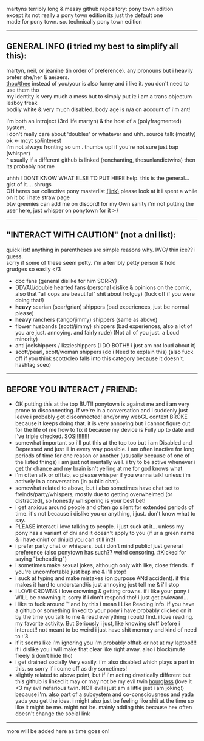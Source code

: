 martyns terribly long & messy github repository: pony town edition <br>
except its not really a pony town edition its just the default one <br>
made for pony town. so. technically pony town edition
***
## GENERAL INFO (i tried my best to simplify all this):
martyn, neil, or jeanine (in order of preference). any pronouns but i heavily prefer she/her & ae/aers. <br>
[thou/thee](https://pronouny.xyz/pronouns/601da3941d17f10013457879) instead of you/your is also funny and i like it. you don't need to use them tho <br>
my identity is very much a mess but to simply put it: i am a trans objectum lesboy freak <br>
bodily white & very much disabled. body age is n/a on account of i'm ant!

i'm both an introject (3rd life martyn) & the host of a (polyfragmented) system. <br>
i don't really care about 'doubles' or whatever and uhh. source talk (mostly) ok <- mcyt sp/interest <br>
i'm not always fronting so um . thumbs up! if you're not sure just bap (whisper) <br>
^ usually if a different github is linked (renchanting, thesunlandictwins) then its probably not me

uhhh I DONT KNOW WHAT ELSE TO PUT HERE help. this is the general... gist of it.... shrugs <br>
OH heres our collective pony masterlist [(link)](https://birdwatching.straw.page/) please look at it i spent a while on it bc i hate straw page <br>
btw greenies can add me on discord! for my Own sanity i'm not putting the user here, just whisper on ponytown for it :-)
***
## "INTERACT WITH CAUTION" (not a dni list):
quick list! anything in parentheses are simple reasons why. IWC/ thin ice?? i guess. <br>
sorry if some of these seem petty. i'm a terribly petty person & hold grudges so easily </3
- doc fans (general dislike for him SORRY)
- DDVAU/double hearted fans (personal dislike & opinions on the comic, also that "all cops are beautiful" shit about hotguy) (fuck off if you were doing that!)
-  **heavy** scarian (scar/grian) shippers (bad experiences, just be normal please)
-  **heavy** ranchers (tango/jimmy) shippers (same as above)
-  flower husbands (scott/jimmy) shippers (bad experiences, also a lot of you are just. annoying. and fairly rude) (Not all of you just. a Loud minority)
-  anti joelshippers / lizzieshippers (I DO BOTH!! i just am not loud about it)
-  scott/pearl, scott/woman shippers (do i Need to explain this) (also fuck off if you think scott/cleo falls into this category because it doesn't. hashtag sceo)
***
## BEFORE YOU INTERACT / FRIEND:
- OK putting this at the top BUT!! ponytown is against me and i am very prone to disconnecting. if we're in a conversation and i suddenly just leave i probably got disconnected! and/or my webGL context BROKE because it keeps doing that. it is very annoying but i cannot figure out for the life of me how to fix it because my device is Fully up to date and i've triple checked. SOS!!!!!!!!!
- somewhat important so i'll put this at the top too but i am Disabled and Depressed and just ill in every way possible. i am often inactive for long periods of time for one reason or another (ususally because of one of the listed things) i am just not mentally well. i try to be active whenever i get thr chance and my brain isn't yelling at me for god knows what
- i'm often afk or offtab, so please whisper if you wanna talk! unless i'm actively in a conversation (in public chat).
- somewhat related to above, but i also sometimes have chat set to freinds/party/whispers, mostly due to getting overwhelmed (or distracted), so honestly whispering is your best bet!
- i get anxious around people and often go silent for extended periods of time. it's not because i dislike you or anything, i just. don't know what to say.
- PLEASE interact i love talking to people. i just suck at it... unless my pony has a variant of dni and it doesn't apply to you (if ur a green name & i have dniuf or dniuid you can still int!)
- i prefer party chat or whispers, but i don't mind public! just general preference (also ponytown has such?? weird censoring. #Kicked for saying "beheading")
- i sometimes make sexual jokes, although only with like, close friends. if you're uncomfortable just bap me & i'll stop!
- i suck at typing and make mistakes (on purpose ANd accident). if this makes it hard to understand/is just annoying just tell me & i'll stop
- I LOVE CROWNS i love crowning & getting crowns. if i like your pony i WILL be crowning it. sorry if i don't respond tho! i just get awkward...
- i like to fuck around :tm: and by this i mean I Like Reading info. if you have a github or something linked to your pony i have probably clicked on it by the time you talk to me & read everything i could find. i love reading. my favorite activity. But Seriously i just, like knowing stuff before i interact!! not meant to be weird i just have shit memory and kind of need to :'3
- if it seems like i'm ignoring you i'm probably offtab or not at my laptop!!!! if i dislike you i will make that clear like right away. also i block/mute freely (i don't hide tho)
- i get drained socially Very easily. i'm also disabled which plays a part in this. so sorry if i come off as dry sometimes!
- slightly related to above point, but if i'm acting drastically different but this github is linked it may or may not be my evil twin [hourglass](https://github.com/thesunlandictwins/alt.hourglass) (love it <3 my evil nefarious twin. NOT evil i just am a little jest i am joking!) because i'm. also part of a subsystem and co-consciousness and yada yada you get the idea. i might also just be feeling like shit at the time so like it might be me. might not be. mainly adding this because hex often doesn't change the social link
***
more will be added here as time goes on!

